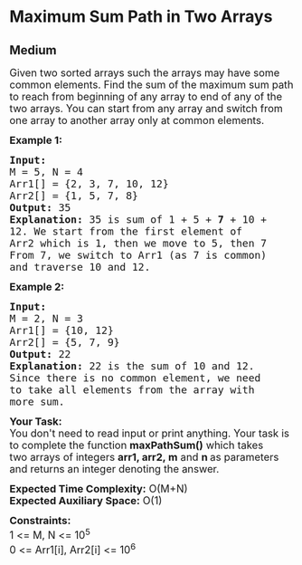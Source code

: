 # Maximum Sum Path in Two Arrays
## Medium
<div class="problems_problem_content__Xm_eO"><p><span style="font-size:18px">Given two sorted arrays such the arrays may have some common elements. Find the sum of the maximum sum path to reach from beginning of any array to end of any of the two arrays. You&nbsp;can start from any array and&nbsp;switch from one array to another array&nbsp;only at common elements.&nbsp;</span></p>

<p><span style="font-size:18px"><strong>Example 1:</strong></span></p>

<pre><span style="font-size:18px"><strong>Input:
</strong>M = 5, N = 4
Arr1[] = {2, 3, 7, 10, 12}
Arr2[] = {1, 5, 7, 8}
<strong>Output: </strong>35
<strong>Explanation:</strong> 35 is sum of 1 + 5 + <strong>7</strong> + 10 +
12. We start from the first element of
Arr2 which is 1, then we move to 5, then 7
From 7, we switch to Arr1 (as 7 is common)
and traverse 10 and 12.</span></pre>

<p><span style="font-size:18px"><strong>Example 2:</strong></span></p>

<pre><span style="font-size:18px"><strong>Input:
</strong>M = 2, N = 3
Arr1[] = {10, 12}
Arr2[] = {5, 7, 9}
<strong>Output:</strong> 22
<strong>Explanation:</strong>&nbsp;22 is the sum of 10 and 12.
Since there is no common element, we need
to take all elements from the array with
more sum.</span></pre>

<p><span style="font-size:18px"><strong>Your Task:</strong><br>
You don't need to read input or print anything. Your task is to complete the function&nbsp;<strong>maxPathSum()</strong>&nbsp;which takes two&nbsp;arrays of&nbsp;integers&nbsp;<strong>arr1, arr2,&nbsp;m</strong> and <strong>n&nbsp;</strong>as parameters and returns an integer&nbsp;denoting the answer.</span></p>

<p><span style="font-size:18px"><strong>Expected Time Complexity:</strong>&nbsp;O(M+N)<br>
<strong>Expected Auxiliary Space:</strong>&nbsp;O(1)</span></p>

<p><span style="font-size:18px"><strong>Constraints:</strong><br>
1 &lt;= M, N&nbsp;&lt;= 10<sup>5</sup><br>
0 &lt;= Arr1[i], Arr2[i] &lt;= 10<sup>6</sup></span></p>

<p>&nbsp;</p>
</div>
